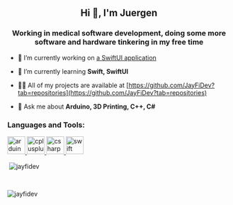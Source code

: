 <h2 align="center">Hi 👋, I'm Juergen</h1>
<h3 align="center">Working in medical software development, doing some more software and hardware tinkering in my free time</h3>


- 🔭 I’m currently working on [a SwiftUI application](https://github.com/JayFiDev/StoreAway)

- 🌱 I’m currently learning **Swift, SwiftUI**

- 👨‍💻 All of my projects are available at [https://github.com/JayFiDev?tab=repositories](https://github.com/JayFiDev?tab=repositories)

- 💬 Ask me about **Arduino, 3D Printing, C++, C#**


<h3 align="left">Languages and Tools:</h3>
<p align="left"> <a href="https://www.arduino.cc/" target="_blank"> <img src="https://cdn.worldvectorlogo.com/logos/arduino-1.svg" alt="arduino" width="40" height="40"/> </a> <a href="https://www.w3schools.com/cpp/" target="_blank"> <img src="https://devicons.github.io/devicon/devicon.git/icons/cplusplus/cplusplus-original.svg" alt="cplusplus" width="40" height="40"/> </a> <a href="https://www.w3schools.com/cs/" target="_blank"> <img src="https://devicons.github.io/devicon/devicon.git/icons/csharp/csharp-original.svg" alt="csharp" width="40" height="40"/> </a> <a href="https://developer.apple.com/swift/" target="_blank"> <img src="https://devicons.github.io/devicon/devicon.git/icons/swift/swift-original.svg" alt="swift" width="40" height="40"/> </a> </p>



<p>&nbsp;<img align="center" src="https://github-readme-stats.vercel.app/api?username=jayfidev&show_icons=true&locale=en" alt="jayfidev" /></p>
</br>
<p><img align="left" src="https://github-readme-stats.vercel.app/api/top-langs?username=jayfidev&show_icons=true&locale=en&layout=compact" alt="jayfidev" /></p>

